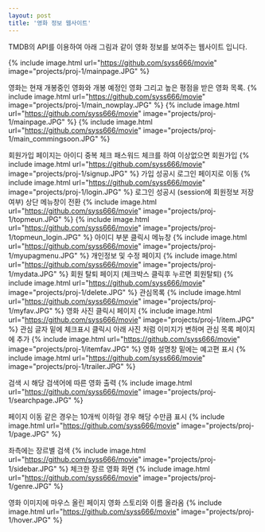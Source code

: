 ```yaml
---
layout: post
title: '영화 정보 웹사이트'
---
```


TMDB의 API를 이용하여 아래 그림과 같이 영화 정보를 보여주는 웹사이트 입니다.

{% include image.html url="https://github.com/syss666/movie" image="projects/proj-1/mainpage.JPG" %}

영화는 현재 개봉중인 영화와 개봉 예정인 영화 그리고 높은 평점을 받은 영화  목록. 
{% include image.html url="https://github.com/syss666/movie" image="projects/proj-1/main_nowplay.JPG" %}
{% include image.html url="https://github.com/syss666/movie" image="projects/proj-1/mainpage.JPG" %}
{% include image.html url="https://github.com/syss666/movie" image="projects/proj-1/main_commingsoon.JPG" %}

회원가입 페이지는 아이디 중복 체크 패스워드 체크를 하여 이상없으면 회원가입
{% include image.html url="https://github.com/syss666/movie" image="projects/proj-1/signup.JPG" %}
가입 성공시 로그인 페이지로 이동
{% include image.html url="https://github.com/syss666/movie" image="projects/proj-1/login.JPG" %}
로그인 성공시 (session에 회원정보 저장여부) 상단 메뉴창이 전환
{% include image.html url="https://github.com/syss666/movie" image="projects/proj-1/topmeun.JPG" %}
{% include image.html url="https://github.com/syss666/movie" image="projects/proj-1/topmeun_login.JPG" %}
아이디 부분 클릭시 메뉴창
{% include image.html url="https://github.com/syss666/movie" image="projects/proj-1/myupagmenu.JPG" %}
개인정보 및 수정 페이지
{% include image.html url="https://github.com/syss666/movie" image="projects/proj-1/mydata.JPG" %}
회원 탈퇴 페이지 (체크박스 클릭후 누르면 회원탈퇴)
{% include image.html url="https://github.com/syss666/movie" image="projects/proj-1/delete.JPG" %}
관심목록
{% include image.html url="https://github.com/syss666/movie" image="projects/proj-1/myfav.JPG" %}
영화 사진 클릭시 페이지
{% include image.html url="https://github.com/syss666/movie" image="projects/proj-1/item.JPG" %}
관심 글자 밑에 체크표시 클릭시 아래 사진 처럼 이미지가 변하며 관심 목록 페이지에 추가
{% include image.html url="https://github.com/syss666/movie" image="projects/proj-1/itemfav.JPG" %}
영화 설명창 밑에는 예고편 표시
{% include image.html url="https://github.com/syss666/movie" image="projects/proj-1/trailer.JPG" %}

검색 시 해당 검색어에 따른 영화 출력
{% include image.html url="https://github.com/syss666/movie" image="projects/proj-1/searchpage.JPG" %}

페이지 이동 같은 경우는 10개씩 이하일 경우 해당 수만큼 표시 
{% include image.html url="https://github.com/syss666/movie" image="projects/proj-1/page.JPG" %}

좌측에는 장르별 검색 
{% include image.html url="https://github.com/syss666/movie" image="projects/proj-1/sidebar.JPG" %}
체크한 장르 영화 화면
{% include image.html url="https://github.com/syss666/movie" image="projects/proj-1/genre.JPG" %}

영화 이미지에 마우스 올린 페이지
영화 스토리와 이름 올라옴
{% include image.html url="https://github.com/syss666/movie" image="projects/proj-1/hover.JPG" %}
